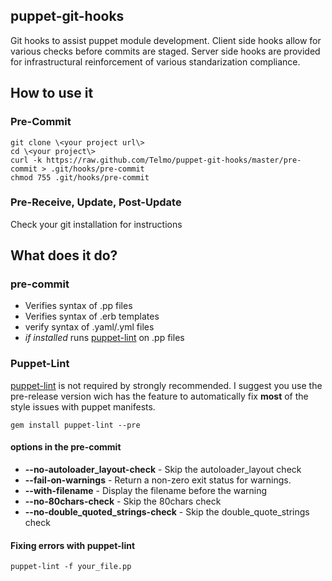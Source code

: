 ## puppet-git-hooks


Git hooks to assist puppet module development.  Client side hooks allow for various checks before commits are staged.  Server side hooks are provided for infrastructural reinforcement of various standarization compliance.

## How to use it
### Pre-Commit
```
git clone \<your project url\>
cd \<your project\>
curl -k https://raw.github.com/Telmo/puppet-git-hooks/master/pre-commit > .git/hooks/pre-commit
chmod 755 .git/hooks/pre-commit
```

### Pre-Receive, Update, Post-Update

Check your git installation for instructions

## What does it do?

### pre-commit

* Verifies syntax of .pp files
* Verifies syntax of .erb templates
* verify syntax of .yaml/.yml files
* _if installed_ runs [puppet-lint](https://github.com/rodjek/puppet-lint) on .pp files

### Puppet-Lint
[puppet-lint](https://github.com/rodjek/puppet-lint) is not required by strongly recommended. I suggest you use the pre-release version wich has the feature to automatically fix **most** of the style issues with puppet manifests.

```
gem install puppet-lint --pre
```

#### options in the pre-commit
* **--no-autoloader\_layout-check** - Skip the autoloader\_layout check
* **--fail-on-warnings** - Return a non-zero exit status for warnings.
* **--with-filename** - Display the filename before the warning
* **--no-80chars-check** - Skip the 80chars check
* **--no-double_quoted_strings-check** - Skip the double_quote_strings check

#### Fixing errors with puppet-lint
```
puppet-lint -f your_file.pp
```